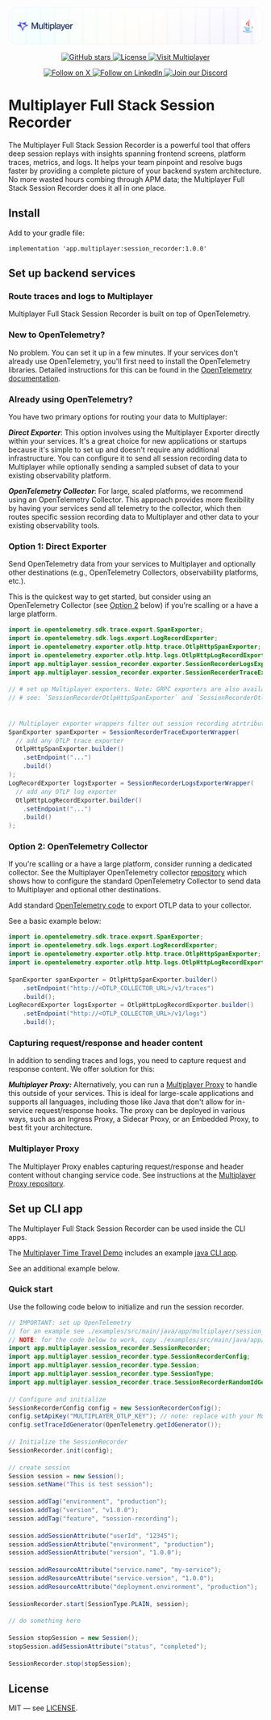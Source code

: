 ![Description](./docs/img/header-java.png)

<div align="center">
<a href="https://github.com/multiplayer-app/multiplayer-session-recorder-java">
  <img src="https://img.shields.io/github/stars/multiplayer-app/multiplayer-session-recorder-java.svg?style=social&label=Star&maxAge=2592000" alt="GitHub stars">
</a>
  <a href="https://github.com/multiplayer-app/multiplayer-session-recorder-java/blob/main/LICENSE">
    <img src="https://img.shields.io/github/license/multiplayer-app/multiplayer-session-recorder-java" alt="License">
  </a>
  <a href="https://multiplayer.app">
    <img src="https://img.shields.io/badge/Visit-multiplayer.app-blue" alt="Visit Multiplayer">
  </a>
  
</div>
<div>
  <p align="center">
    <a href="https://x.com/trymultiplayer">
      <img src="https://img.shields.io/badge/Follow%20on%20X-000000?style=for-the-badge&logo=x&logoColor=white" alt="Follow on X" />
    </a>
    <a href="https://www.linkedin.com/company/multiplayer-app/">
      <img src="https://img.shields.io/badge/Follow%20on%20LinkedIn-0077B5?style=for-the-badge&logo=linkedin&logoColor=white" alt="Follow on LinkedIn" />
    </a>
    <a href="https://discord.com/invite/q9K3mDzfrx">
      <img src="https://img.shields.io/badge/Join%20our%20Discord-5865F2?style=for-the-badge&logo=discord&logoColor=white" alt="Join our Discord" />
    </a>
  </p>
</div>

# Multiplayer Full Stack Session Recorder

The Multiplayer Full Stack Session Recorder is a powerful tool that offers deep session replays with insights spanning frontend screens, platform traces, metrics, and logs. It helps your team pinpoint and resolve bugs faster by providing a complete picture of your backend system architecture. No more wasted hours combing through APM data; the Multiplayer Full Stack Session Recorder does it all in one place.

## Install

Add to your gradle file:

```
implementation 'app.multiplayer:session_recorder:1.0.0'
```

## Set up backend services

### Route traces and logs to Multiplayer

Multiplayer Full Stack Session Recorder is built on top of OpenTelemetry.

### New to OpenTelemetry?

No problem. You can set it up in a few minutes. If your services don't already use OpenTelemetry, you'll first need to install the OpenTelemetry libraries. Detailed instructions for this can be found in the [OpenTelemetry documentation](https://opentelemetry.io/docs/).

### Already using OpenTelemetry?

You have two primary options for routing your data to Multiplayer:

***Direct Exporter***: This option involves using the Multiplayer Exporter directly within your services. It's a great choice for new applications or startups because it's simple to set up and doesn't require any additional infrastructure. You can configure it to send all session recording data to Multiplayer while optionally sending a sampled subset of data to your existing observability platform.

***OpenTelemetry Collector***: For large, scaled platforms, we recommend using an OpenTelemetry Collector. This approach provides more flexibility by having your services send all telemetry to the collector, which then routes specific session recording data to Multiplayer and other data to your existing observability tools.


### Option 1: Direct Exporter

Send OpenTelemetry data from your services to Multiplayer and optionally other destinations (e.g., OpenTelemetry Collectors, observability platforms, etc.).

This is the quickest way to get started, but consider using an OpenTelemetry Collector (see [Option 2](#option-2-opentelemetry-collector) below) if you're scalling or a have a large platform.

```java
import io.opentelemetry.sdk.trace.export.SpanExporter;
import io.opentelemetry.sdk.logs.export.LogRecordExporter;
import io.opentelemetry.exporter.otlp.http.trace.OtlpHttpSpanExporter;
import io.opentelemetry.exporter.otlp.http.logs.OtlpHttpLogRecordExporter;
import app.multiplayer.session_recorder.exporter.SessionRecorderLogsExporterWrapper;
import app.multiplayer.session_recorder.exporter.SessionRecorderTraceExporterWrapper;

// # set up Multiplayer exporters. Note: GRPC exporters are also available.
// # see: `SessionRecorderOtlpHttpSpanExporter` and `SessionRecorderOtlpGrpcLogExporter`


// Multiplayer exporter wrappers filter out session recording atrtributes before passing to provided exporter
SpanExporter spanExporter = SessionRecorderTraceExporterWrapper(
  // add any OTLP trace exporter
  OtlpHttpSpanExporter.builder()
    .setEndpoint("...")
    .build()
);
LogRecordExporter logsExporter = SessionRecorderLogsExporterWrapper(
  // add any OTLP log exporter
  OtlpHttpLogRecordExporter.builder()
    .setEndpoint("...")
    .build()
);
```

### Option 2: OpenTelemetry Collector

If you're scalling or a have a large platform, consider running a dedicated collector. See the Multiplayer OpenTelemetry collector [repository](https://github.com/multiplayer-app/multiplayer-otlp-collector) which shows how to configure the standard OpenTelemetry Collector to send data to Multiplayer and optional other destinations.

Add standard [OpenTelemetry code](https://opentelemetry.io/docs/languages/java/configuration/#configurablespanexporterprovider) to export OTLP data to your collector.

See a basic example below:

```java
import io.opentelemetry.sdk.trace.export.SpanExporter;
import io.opentelemetry.sdk.logs.export.LogRecordExporter;
import io.opentelemetry.exporter.otlp.http.trace.OtlpHttpSpanExporter;
import io.opentelemetry.exporter.otlp.http.logs.OtlpHttpLogRecordExporter;

SpanExporter spanExporter = OtlpHttpSpanExporter.builder()
    .setEndpoint("http://<OTLP_COLLECTOR_URL>/v1/traces")
    .build();
LogRecordExporter logsExporter = OtlpHttpLogRecordExporter.builder()
    .setEndpoint("http://<OTLP_COLLECTOR_URL>/v1/logs")
    .build();
```

### Capturing request/response and header content

In addition to sending traces and logs, you need to capture request and response content. We offer solution for this:

***Multiplayer Proxy:*** Alternatively, you can run a [Multiplayer Proxy](https://github.com/multiplayer-app/multiplayer-proxy) to handle this outside of your services. This is ideal for large-scale applications and supports all languages, including those like Java that don't allow for in-service request/response hooks. The proxy can be deployed in various ways, such as an Ingress Proxy, a Sidecar Proxy, or an Embedded Proxy, to best fit your architecture.

### Multiplayer Proxy

The Multiplayer Proxy enables capturing request/response and header content without changing service code. See instructions at the [Multiplayer Proxy repository](https://github.com/multiplayer-app/multiplayer-proxy).

## Set up CLI app

The Multiplayer Full Stack Session Recorder can be used inside the CLI apps.

The [Multiplayer Time Travel Demo](https://github.com/multiplayer-app/multiplayer-time-travel-platform) includes an example [java CLI app](https://github.com/multiplayer-app/multiplayer-time-travel-platform/tree/main/clients/java-cli-app).

See an additional example below.

### Quick start

Use the following code below to initialize and run the session recorder.

```java
// IMPORTANT: set up OpenTelemetry
// for an example see ./examples/src/main/java/app/multiplayer/session_recorder/OpenTelemetry.java
// NOTE: for the code below to work, copy ./examples/src/main/java/app/multiplayer/session_recorder/OpenTelemetry.java to ./OpenTelemetry.java
import app.multiplayer.session_recorder.SessionRecorder;
import app.multiplayer.session_recorder.type.SessionRecorderConfig;
import app.multiplayer.session_recorder.type.Session;
import app.multiplayer.session_recorder.type.SessionType;
import app.multiplayer.session_recorder.trace.SessionRecorderRandomIdGenerator;

// Configure and initialize
SessionRecorderConfig config = new SessionRecorderConfig();
config.setApiKey("MULTIPLAYER_OTLP_KEY"); // note: replace with your Multiplayer OTLP key
config.setTraceIdGenerator(OpenTelemetry.getIdGenerator());

// Initialize the SessionRecorder
SessionRecorder.init(config);

// create session 
Session session = new Session();
session.setName("This is test session");

session.addTag("environment", "production");
session.addTag("version", "v1.0.0");
session.addTag("feature", "session-recording");

session.addSessionAttribute("userId", "12345");
session.addSessionAttribute("environment", "production");
session.addSessionAttribute("version", "1.0.0");

session.addResourceAttribute("service.name", "my-service");
session.addResourceAttribute("service.version", "1.0.0");
session.addResourceAttribute("deployment.environment", "production");

SessionRecorder.start(SessionType.PLAIN, session);

// do something here

Session stopSession = new Session();
stopSession.addSessionAttribute("status", "completed");

SessionRecorder.stop(stopSession);
```

## License

MIT — see [LICENSE](./LICENSE).
